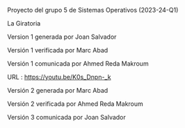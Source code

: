 Proyecto del grupo 5 de Sistemas Operativos (2023-24-Q1)

La Giratoria

Version 1 generada por Joan Salvador

Versión 1 verificada por Marc Abad

Versión 1 comunicada por Ahmed Reda Makroum

URL : https://youtu.be/K0s_Dnpn-_k


Versión 2 generada por Marc Abad

Versión 2 verificada por Ahmed Reda Makroum

Versión 3 comunicada por Joan Salvador 


